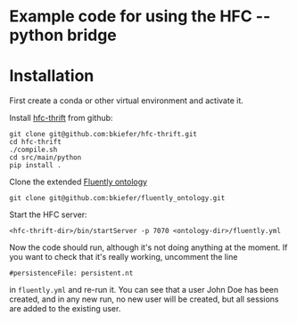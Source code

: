 # Example code for using the HFC -- python bridge

# Installation

First create a conda or other virtual environment and activate it.

Install [hfc-thrift](https://github.com/bkiefer/hfc-thrift) from github:

    git clone git@github.com:bkiefer/hfc-thrift.git
    cd hfc-thrift
    ./compile.sh
    cd src/main/python
    pip install .

Clone the extended [Fluently ontology](https://github.com/bkiefer/fluently_ontology)

    git clone git@github.com:bkiefer/fluently_ontology.git

Start the HFC server:

    <hfc-thrift-dir>/bin/startServer -p 7070 <ontology-dir>/fluently.yml


Now the code should run, although it's not doing anything at the moment. If you want to check that it's really working, uncomment the line

    #persistenceFile: persistent.nt

in `fluently.yml` and re-run it. You can see that a user John Doe has been created, and in any new run, no new user will be created, but all sessions are added to the existing user.
